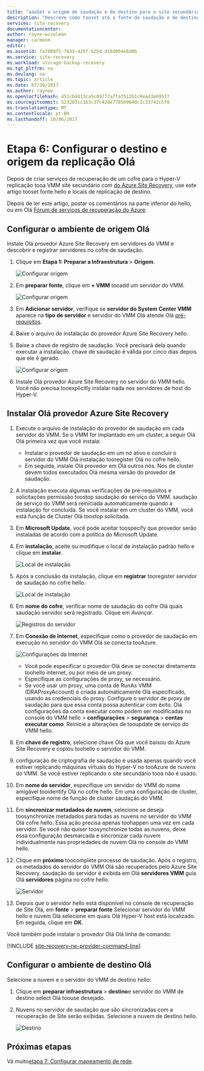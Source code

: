 ```yaml
---
title: "aaaSet a origem de saudação e de destino para o site secundário do Hyper-V replicação tooa com o Azure Site Recovery | Microsoft Docs"
description: "Descreve como tooset até a fonte de saudação e de destino quando replicar máquinas virtuais do Hyper-V toosecondary VMM do site com o Azure Site Recovery."
services: site-recovery
documentationcenter: 
author: rayne-wiselman
manager: carmonm
editor: 
ms.assetid: fa7809f1-7633-425f-b25d-d10d004e8d0b
ms.service: site-recovery
ms.workload: storage-backup-recovery
ms.tgt_pltfrm: na
ms.devlang: na
ms.topic: article
ms.date: 07/30/2017
ms.author: raynew
ms.openlocfilehash: 451cb4413ca5c09777a7faf512b1c8ea43e695f7
ms.sourcegitcommit: 523283cc1b3c37c428e77850964dc1c33742c5f0
ms.translationtype: MT
ms.contentlocale: pt-BR
ms.lasthandoff: 10/06/2017
---
```

# <a name="step-6-set-up-hello-replication-source-and-target"></a>Etapa 6: Configurar o destino e origem da replicação Olá


Depois de criar serviços de recuperação de um cofre para o Hyper-V replicação tooa VMM site secundário com [do Azure Site Recovery](site-recovery-overview.md), use este artigo tooset fonte hello e locais de replicação de destino. 

Depois de ler este artigo, postar os comentários na parte inferior do hello, ou em Olá [Fórum de serviços de recuperação do Azure](https://social.msdn.microsoft.com/forums/azure/home?forum=hypervrecovmgr).




## <a name="set-up-hello-source-environment"></a>Configurar o ambiente de origem Olá

Instale Olá provedor Azure Site Recovery em servidores do VMM e descobrir e registrar servidores no cofre de saudação.

1. Clique em **Etapa 1: Preparar a Infraestrutura** > **Origem**.

    ![Configurar origem](./media/vmm-to-vmm-walkthrough-source-target/goals-source.png)
2. Em **preparar fonte**, clique em **+ VMM** tooadd um servidor do VMM.

    ![Configurar origem](./media/vmm-to-vmm-walkthrough-source-target/set-source1.png)
3. Em **Adicionar servidor**, verifique se **servidor do System Center VMM** aparece na **tipo de servidor** e servidor do VMM Olá atende Olá [pré-requisitos](#prerequisites).
4. Baixe o arquivo de instalação do provedor Azure Site Recovery hello.
5. Baixe a chave de registro de saudação. Você precisará dela quando executar a instalação. chave de saudação é válida por cinco dias depois que ele é gerado.

    ![Configurar origem](./media/vmm-to-vmm-walkthrough-source-target/set-source3.png)
6. Instale Olá provedor Azure Site Recovery no servidor do VMM hello. Você não precisa tooexplicitly instalar nada nos servidores de host do Hyper-V.


## <a name="install-hello-azure-site-recovery-provider"></a>Instalar Olá provedor Azure Site Recovery

1. Execute o arquivo de instalação do provedor de saudação em cada servidor do VMM. Se o VMM for implantado em um cluster, a seguir Olá Olá primeira vez que você instala:
    -  Instalar o provedor de saudação em um nó ativo e concluir o servidor do VMM Olá instalação tooregister Olá no cofre hello.
    - Em seguida, instale Olá provedor em Olá outros nós. Nós de cluster devem todos executados Olá mesma versão do provedor de saudação.
2. A instalação executa algumas verificações de pré-requisitos e solicitações permissão toostop saudação do serviço do VMM. saudação de serviço do VMM será reiniciada automaticamente quando a instalação for concluída. Se você instalar em um cluster do VMM, você está função de Cluster Olá toostop solicitada.
3. Em **Microsoft Update**, você pode aceitar toospecify que provedor serão instaladas de acordo com a política do Microsoft Update.
4. Em **instalação**, aceite ou modifique o local de instalação padrão hello e clique em **instalar**.

    ![Local de instalação](./media/vmm-to-vmm-walkthrough-source-target/provider-location.png)
5. Após a conclusão da instalação, clique em **registrar** tooregister servidor de saudação no cofre hello.

    ![Local de instalação](./media/vmm-to-vmm-walkthrough-source-target/provider-register.png)
6. Em **nome do cofre**, verificar nome de saudação do cofre Olá quais saudação servidor será registrado. Clique em *Avançar*.

    ![Registros do servidor](./media/vmm-to-vmm-walkthrough-source-target/vaultcred.png)
7. Em **Conexão de Internet**, especifique como o provedor de saudação em execução no servidor do VMM Olá se conecta tooAzure.

    ![Configurações da Internet](./media/vmm-to-vmm-walkthrough-source-target/proxydetails.png)

   - Você pode especificar o provedor Olá deve se conectar diretamente toohello internet, ou por meio de um proxy.
   - Especifique as configurações de proxy, se necessário.
   - Se você usar um proxy, uma conta de RunAs VMM (DRAProxyAccount) é criada automaticamente Olá especificado, usando as credenciais do proxy. Configure o servidor de proxy de saudação para que essa conta possa autenticar com êxito. Olá configurações da conta executar como podem ser modificadas no console do VMM hello > **configurações** > **segurança** > **contas executar como**. Reinicie a alterações de tooupdate de serviço do VMM hello.
8. Em **chave de registro**, selecione chave Olá que você baixou do Azure Site Recovery e copiou toohello o servidor do VMM.
9. configuração de criptografia de saudação é usada apenas quando você estiver replicando máquinas virtuais do Hyper-V no tooAzure de nuvens do VMM. Se você estiver replicando o site secundário tooa não é usado.
10. Em **nome do servidor**, especifique um servidor do VMM do nome amigável tooidentify Olá no cofre hello. Em uma configuração de cluster, especifique nome de função de cluster saudação do VMM.
11. Em **sincronizar metadados de nuvem**, selecione se deseja toosynchronize metadados para todas as nuvens no servidor do VMM Olá cofre hello. Essa ação precisa apenas toohappen uma vez em cada servidor. Se você não quiser toosynchronize todas as nuvens, deixe essa configuração desmarcada e sincronizar cada nuvem individualmente nas propriedades de nuvem Olá no console do VMM hello.
12. Clique em **próximo** toocomplete processo de saudação. Após o registro, os metadados do servidor do VMM Olá são recuperados pelo Azure Site Recovery. saudação do servidor é exibida em Olá **servidores VMM** guia Olá **servidores** página no cofre hello.

    ![Servidor](./media/vmm-to-vmm-walkthrough-source-target/provider13.png)
13. Depois que o servidor hello está disponível no console de recuperação de Site Olá, em **fonte** > **preparar fonte** Selecionar servidor do VMM hello e nuvem Olá selecione em quais Olá Hyper-V host está localizado. Em seguida, clique em **OK**.

Você também pode instalar o provedor Olá Olá linha de comando:

[!INCLUDE [site-recovery-rw-provider-command-line](../../includes/site-recovery-rw-provider-command-line.md)]


## <a name="set-up-hello-target-environment"></a>Configurar o ambiente de destino Olá

Selecione a nuvem e o servidor do VMM de destino hello:

1. Clique em **preparar infraestrutura** > **destino**e servidor do VMM de destino select Olá toouse desejado.
2. Nuvens no servidor de saudação que são sincronizadas com a recuperação de Site serão exibidas. Selecione a nuvem de destino hello.

   ![Destino](./media/vmm-to-vmm-walkthrough-source-target/target-vmm.png)



## <a name="next-steps"></a>Próximas etapas

Vá muito[etapa 7: Configurar mapeamento de rede](vmm-to-vmm-walkthrough-network-mapping.md).

